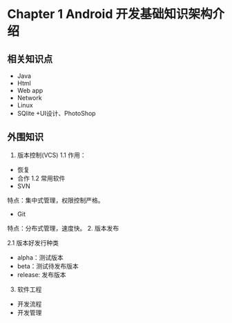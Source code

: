 # Chapter 1  Android 开发基础知识架构介绍

## 相关知识点

+ Java
+ Html
+ Web app
+ Network
+ Linux
+ SQlite
+UI设计、PhotoShop

## 外围知识

1. 版本控制(VCS)
1.1 作用：
+ 恢复
+ 合作
1.2 常用软件
+ SVN

特点：集中式管理，权限控制严格。
+ Git

特点：分布式管理，速度快。
2. 版本发布

2.1 版本好发行种类
+ alpha：测试版本
+ beta：测试待发布版本
+ release: 发布版本

3. 软件工程
+ 开发流程
+ 开发管理


